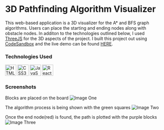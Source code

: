 3D Pathfinding Algorithm Visualizer
===========================

This web-based application is a 3D visualizer for the A* and BFS graph algorithms. Users can place the starting and ending nodes along with obstacle nodes. In additon to the technologies outlined below, I used [ThreeJS](https://threejs.org/) for the 3D aspects of the project. I built this project out using [CodeSandbox](https://codesandbox.io/) and the live demo can be found [HERE](https://o7no6d-3000.preview.csb.app/).

### Technologies Used
<p align="left">
<a href="https://developer.mozilla.org/en-US/docs/Glossary/HTML5" target="_blank" rel="noreferrer"><img src="https://raw.githubusercontent.com/danielcranney/readme-generator/main/public/icons/skills/html5-colored.svg" width="36" height="36" alt="HTML5" /></a>
<a href="https://www.w3.org/TR/CSS/#css" target="_blank" rel="noreferrer"><img src="https://raw.githubusercontent.com/danielcranney/readme-generator/main/public/icons/skills/css3-colored.svg" width="36" height="36" alt="CSS3" /></a>
<a href="https://developer.mozilla.org/en-US/docs/Web/JavaScript" target="_blank" rel="noreferrer"><img src="https://raw.githubusercontent.com/danielcranney/readme-generator/main/public/icons/skills/javascript-colored.svg" width="36" height="36" alt="JavaScript" /></a>
<a href="https://reactjs.org/" target="_blank" rel="noreferrer"><img src="https://raw.githubusercontent.com/danielcranney/readme-generator/main/public/icons/skills/react-colored.svg" width="36" height="36" alt="React" /></a>
</p>

### Screenshots

Blocks are placed on the board
![Image One](https://i.imgur.com/a78zzks.png)

The algorithm process is being shown with the green squares
![Image Two](https://i.imgur.com/BkGhAEr.png)

Once the end node(red) is found, the path is plotted with the purple blocks
![Image Three](https://i.imgur.com/YknWM9j.png)
